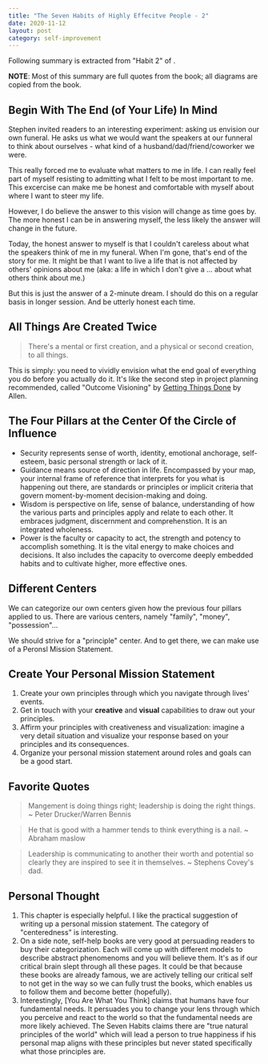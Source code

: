 ```yaml
---
title: "The Seven Habits of Highly Effecitve People - 2"
date: 2020-11-12
layout: post
category: self-improvement
---
```


Following summary is extracted from "Habit 2" of [](https://www.amazon.com/Habits-Highly-Effective-People-Powerful/dp/0743269519).

**NOTE**: Most of this summary are full quotes from the book; all diagrams are copied from the book.

## Begin With The End (of Your Life) In Mind

Stephen invited readers to an interesting experiment: asking us envision our own funeral. He asks us what we would want the speakers at our funneral to think about ourselves - what kind of a husband/dad/friend/coworker we were.

This really forced me to evaluate what matters to me in life. I can really feel part of myself resisting to admitting what I felt to be most important to me. This excercise can make me be honest and comfortable with myself about where I want to steer my life.

However, I do believe the answer to this vision will change as time goes by. The more honest I can be in answering myself, the less likely the answer will change in the future.

Today, the honest answer to myself is that I couldn't careless about what the speakers think of me in my funeral. When I'm gone, that's end of the story for me. It might be that I want to live a life that is not affected by others' opinions about me (aka: a life in which I don't give a ... about what others think about me.)

But this is just the answer of a 2-minute dream. I should do this on a regular basis in longer session. And be utterly honest each time.

## All Things Are Created Twice

> There's a mental or first creation, and a physical or second creation, to all things.

This is simply: you need to vividly envision what the end goal of everything you do before you actually do it. It's like the second step in project planning recommended, called "Outcome Visioning" by [Getting Things Done]() by Allen.

## The Four Pillars at the Center Of the Circle of Influence

* Security represents sense of worth, identity, emotional anchorage, self-esteem, basic personal strength or lack of it.
* Guidance means source of direction in life. Encompassed by your map, your internal frame of reference that interprets for you what is happening out there, are standards or principles or implicit criteria that govern moment-by-moment decision-making and doing.
* Wisdom is perspective on life, sense of balance, understanding of how the various parts and principles apply and relate to each other. It embraces judgment, discernment and comprehenstion. It is an integrated wholeness.
* Power is the faculty or capacity to act, the strength and potency to accomplish something. It is the vital energy to make choices and decisions. It also includes the capacity to overcome deeply embedded habits and to cultivate higher, more effective ones.

## Different Centers

We can categorize our own centers given how the previous four pillars applied to us. There are various centers, namely "family", "money", "possession"...

We should strive for a "principle" center. And to get there, we can make use of a Peronsl Mission Statement.

## Create Your Personal Mission Statement

1. Create your own principles through which you navigate through lives' events.
2. Get in touch with your __creative__ and __visual__ capabilities to draw out your principles.
3. Affirm your principles with creativeness and visualization: imagine a very detail situation and visualize your response based on your principles and its consequences.
4. Organize your personal mission statement around roles and goals can be a good start.

## Favorite Quotes

> Mangement is doing things right; leadership is doing the right things. ~ Peter Drucker/Warren Bennis

> He that is good with a hammer tends to think everything is a nail. ~ Abraham maslow

> Leadership is communicating to another their worth and potential so clearly they are inspired to see it in themselves. ~ Stephens Covey's dad.

## Personal Thought

1. This chapter is especially helpful. I like the practical suggestion of writing up a personal mission statement. The category of "centeredness" is interesting. 
2. On a side note, self-help books are very good at persuading readers to buy their categorization. Each will come up with different models to describe abstract phenomenoms and you will believe them. It's as if our critical brain slept through all these pages. It could be that because these books are already famous, we are actively telling our critical self to not get in the way so we can fully trust the books, which enables us to follow them and become better (hopefully).
3. Interestingly, [You Are What You Think] claims that humans have four fundamental needs. It persuades you to change your lens through which you perceive and react to the world so that the fundamental needs are more likely achieved. The Seven Habits claims there are "true natural principles of the world" which will lead a person to true happiness if his personal map aligns with these principles but never stated specifically what those principles are.